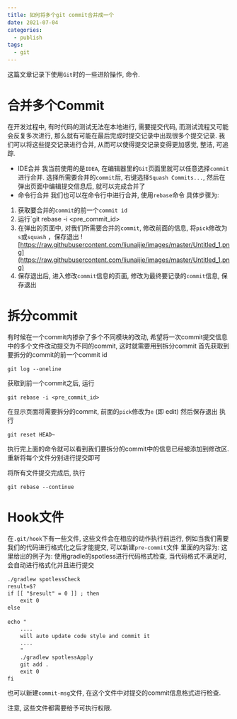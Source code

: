 ```yaml
---
title: 如何将多个git commit合并成一个
date: 2021-07-04
categories:
  - publish
tags:
  - git
---
```

这篇文章记录下使用`Git`时的一些进阶操作, 命令.

# 合并多个Commit
在开发过程中, 有时代码的测试无法在本地进行, 需要提交代码, 而测试流程又可能会反复多次进行, 那么就有可能在最后完成时提交记录中出现很多个提交记录.
我们可以将这些提交记录进行合并, 从而可以使得提交记录变得更加感觉, 整洁, 可追踪.
- IDE合并
我当前使用的是`IDEA`, 在编辑器里的`Git`页面里就可以任意选择`commit`进行合并.
选择所需要合并的`commit`后, 右键选择`Squash Commits...`, 然后在弹出页面中编辑提交信息后, 就可以完成合并了
- 命令行合并
我们也可以在命令行中进行合并, 使用`rebase`命令
具体步骤为:
1. 获取要合并的`commit`的前一个`commit id`
2. 运行`git rebase -i <pre_commit_id>
3. 在弹出的页面中, 对我们所需要合并的`commit`, 修改前面的信息, 将`pick`修改为`s`或`squash` ，保存退出
![https://raw.githubusercontent.com/liunaijie/images/master/Untitled_1.png](https://raw.githubusercontent.com/liunaijie/images/master/Untitled_1.png)
4. 保存退出后, 进入修改`commit`信息的页面, 修改为最终要记录的`commit`信息, 保存退出


# 拆分commit
有时候在一个commit内掺杂了多个不同模块的改动, 希望将一次commit提交信息中的多个文件改动提交为不同的commit, 这时就需要用到拆分commit
首先获取到要拆分的commit的前一个commit id
```shell
git log --oneline
```
获取到前一个commit之后, 运行
```shell
git rebase -i <pre_commit_id>
```
在显示页面将需要拆分的commit, 前面的`pick`修改为`e` (即 edit)
然后保存退出
执行
```shell
git reset HEAD~
```
执行完上面的命令就可以看到我们要拆分的commit中的信息已经被添加到修改区.
重新将每个文件分别进行提交即可

将所有文件提交完成后, 执行
```shell
git rebase --continue
```

# Hook文件
在`.git/hook`下有一些文件, 这些文件会在相应的动作执行前运行, 例如当我们需要我们的代码进行格式化之后才能提交, 可以新建`pre-commit`文件
里面的内容为:
这里给出的例子为: 
使用gradle的spotless进行代码格式检查, 当代码格式不满足时, 会自动进行格式化并且进行提交
```Shell
./gradlew spotlessCheck
result=$?
if [[ "$result" = 0 ]] ; then
	exit 0
else

echo "
	....
	will auto update code style and commit it
	....
	"
	./gradlew spotlessApply
	git add .
	exit 0
fi
```
也可以新建`commit-msg`文件, 在这个文件中对提交的commit信息格式进行检查.

注意, 这些文件都需要给予可执行权限.
